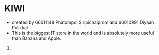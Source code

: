 # KIWI 
- created by 66011148 Phatompol Siripichaiprom and 66010991 Diyaan Pulikkal
- This is the biggest IT store in the world and is absolutely more useful than Banana and Apple.

1. 
